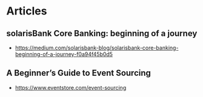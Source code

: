 # Articles

## solarisBank Core Banking: beginning of a journey

- https://medium.com/solarisbank-blog/solarisbank-core-banking-beginning-of-a-journey-f0a94f45b0d5

## A Beginner’s Guide to Event Sourcing

- https://www.eventstore.com/event-sourcing
